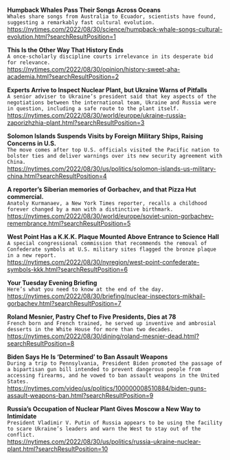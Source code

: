 **Humpback Whales Pass Their Songs Across Oceans**\
`Whales share songs from Australia to Ecuador, scientists have found, suggesting a remarkably fast cultural evolution.`\
https://nytimes.com/2022/08/30/science/humpback-whale-songs-cultural-evolution.html?searchResultPosition=1

**This Is the Other Way That History Ends**\
`A once-scholarly discipline courts irrelevance in its desperate bid for relevance. `\
https://nytimes.com/2022/08/30/opinion/history-sweet-aha-academia.html?searchResultPosition=2

**Experts Arrive to Inspect Nuclear Plant, but Ukraine Warns of Pitfalls**\
`A senior adviser to Ukraine’s president said that key aspects of the negotiations between the international team, Ukraine and Russia were in question, including a safe route to the plant itself.`\
https://nytimes.com/2022/08/30/world/europe/ukraine-russia-zaporizhzhia-plant.html?searchResultPosition=3

**Solomon Islands Suspends Visits by Foreign Military Ships, Raising Concerns in U.S.**\
`The move comes after top U.S. officials visited the Pacific nation to bolster ties and deliver warnings over its new security agreement with China.`\
https://nytimes.com/2022/08/30/us/politics/solomon-islands-us-military-china.html?searchResultPosition=4

**A reporter’s Siberian memories of Gorbachev, and that Pizza Hut commercial.**\
`Anatoly Kurmanaev, a New York Times reporter, recalls a childhood forever changed by a man with a distinctive birthmark.`\
https://nytimes.com/2022/08/30/world/europe/soviet-union-gorbachev-remembrance.html?searchResultPosition=5

**West Point Has a K.K.K. Plaque Mounted Above Entrance to Science Hall**\
`A special congressional commission that recommends the removal of Confederate symbols at U.S. military sites flagged the bronze plaque in a new report.`\
https://nytimes.com/2022/08/30/nyregion/west-point-confederate-symbols-kkk.html?searchResultPosition=6

**Your Tuesday Evening Briefing**\
`Here’s what you need to know at the end of the day.`\
https://nytimes.com/2022/08/30/briefing/nuclear-inspectors-mikhail-gorbachev.html?searchResultPosition=7

**Roland Mesnier, Pastry Chef to Five Presidents, Dies at 78**\
`French born and French trained, he served up inventive and ambrosial desserts in the White House for more than two decades.`\
https://nytimes.com/2022/08/30/dining/roland-mesnier-dead.html?searchResultPosition=8

**Biden Says He Is ‘Determined’ to Ban Assault Weapons**\
`During a trip to Pennsylvania, President Biden promoted the passage of a bipartisan gun bill intended to prevent dangerous people from accessing firearms, and he vowed to ban assault weapons in the United States.`\
https://nytimes.com/video/us/politics/100000008510884/biden-guns-assault-weapons-ban.html?searchResultPosition=9

**Russia’s Occupation of Nuclear Plant Gives Moscow a New Way to Intimidate**\
`President Vladimir V. Putin of Russia appears to be using the facility to scare Ukraine’s leaders and warn the West to stay out of the conflict.`\
https://nytimes.com/2022/08/30/us/politics/russia-ukraine-nuclear-plant.html?searchResultPosition=10

